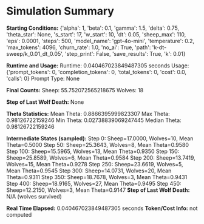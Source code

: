 # Simulation Summary

**Starting Conditions:**
{'alpha': 1, 'beta': 0.1, 'gamma': 1.5, 'delta': 0.75, 'theta_star': None, 's_start': 17, 'w_start': 10, 'dt': 0.05, 'sheep_max': 110, 'eps': 0.0001, 'steps': 500, 'model_name': 'gpt-4o-mini', 'temperature': 0.2, 'max_tokens': 4096, 'churn_rate': 1.0, 'no_ai': True, 'path': 'k-dt-sweep/k_0.01_dt_0.05', 'step_print': False, 'save_results': True, 'k': 0.01}

**Runtime and Usage:**
Runtime: 0.040467023849487305 seconds
Usage: {'prompt_tokens': 0, 'completion_tokens': 0, 'total_tokens': 0, 'cost': 0.0, 'calls': 0}
Prompt Type: None

**Final Counts:**
Sheep: 55.752072565218675
Wolves: 18

**Step of Last Wolf Death:**
None

**Theta Statistics:**
Mean Theta: 0.8866395999823307
Max Theta: 0.98126722159246
Min Theta: 0.02738839069247445
Median Theta: 0.98126722159246

**Intermediate States (sampled):**
Step 0: Sheep=17.0000, Wolves=10, Mean Theta=0.5000
Step 50: Sheep=25.3643, Wolves=8, Mean Theta=0.9580
Step 100: Sheep=15.5965, Wolves=13, Mean Theta=0.9350
Step 150: Sheep=25.8589, Wolves=6, Mean Theta=0.9584
Step 200: Sheep=13.7419, Wolves=15, Mean Theta=0.9278
Step 250: Sheep=23.6619, Wolves=5, Mean Theta=0.9545
Step 300: Sheep=14.0731, Wolves=20, Mean Theta=0.9311
Step 350: Sheep=18.7678, Wolves=3, Mean Theta=0.9431
Step 400: Sheep=18.9165, Wolves=27, Mean Theta=0.9495
Step 450: Sheep=12.2150, Wolves=3, Mean Theta=0.9147
**Step of Last Wolf Death:** N/A (wolves survived)

**Real Time Elapsed:** 0.040467023849487305 seconds
**Token/Cost Info:** not computed